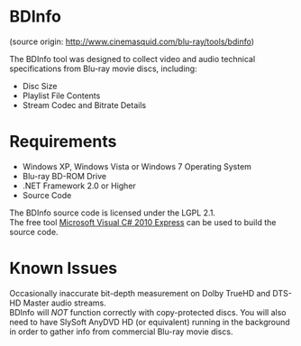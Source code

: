 BDInfo
======

(source origin: http://www.cinemasquid.com/blu-ray/tools/bdinfo)

The BDInfo tool was designed to collect video and audio technical specifications from Blu-ray movie discs, including:

<ul>
<li>Disc Size</li>
<li>Playlist File Contents</li>
<li>Stream Codec and Bitrate Details</li>
</ul>

Requirements
======
<ul>
<li>Windows XP, Windows Vista or Windows 7 Operating System</li>
<li>Blu-ray BD-ROM Drive</li>
<li>.NET Framework 2.0 or Higher</li>
<li>Source Code</li>
</ul>

The BDInfo source code is licensed under the LGPL 2.1.<br>
The free tool <a href="http://www.microsoft.com/visualstudio/en-us/products/2010-editions/visual-csharp-express">Microsoft Visual C# 2010 Express</a> can be used to build the source code.


Known Issues
======

Occasionally inaccurate bit-depth measurement on Dolby TrueHD and DTS-HD Master audio streams.<br>
BDInfo will *NOT* function correctly with copy-protected discs. You will also need to have SlySoft AnyDVD HD (or equivalent) running in the background in order to gather info from commercial Blu-ray movie discs.
